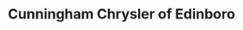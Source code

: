 ---
title: "Cunningham Chrysler of Edinboro"
url: /edinboro/cunningham-chrysler-of-edinboro/
shop: car
---